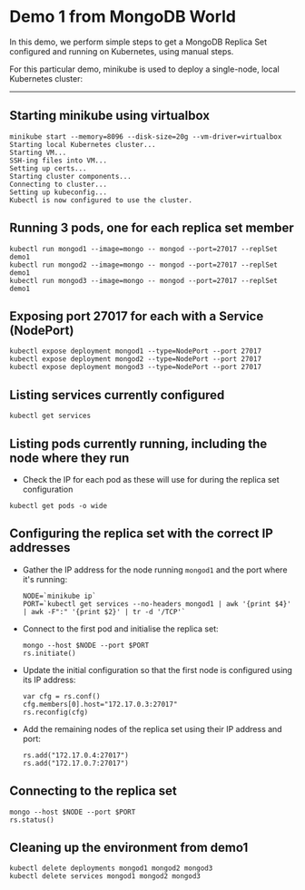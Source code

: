 # Demo 1 from MongoDB World 

In this demo, we perform simple steps to get a MongoDB Replica Set configured and running on Kubernetes, using manual steps.

For this particular demo, minikube is used to deploy a single-node, local Kubernetes cluster:

---------

## Starting minikube using virtualbox
```
minikube start --memory=8096 --disk-size=20g --vm-driver=virtualbox
Starting local Kubernetes cluster...
Starting VM...
SSH-ing files into VM...
Setting up certs...
Starting cluster components...
Connecting to cluster...
Setting up kubeconfig...
Kubectl is now configured to use the cluster.
```


## Running 3 pods, one for each replica set member

```
kubectl run mongod1 --image=mongo -- mongod --port=27017 --replSet demo1
kubectl run mongod2 --image=mongo -- mongod --port=27017 --replSet demo1
kubectl run mongod3 --image=mongo -- mongod --port=27017 --replSet demo1
```

## Exposing port 27017 for each with a Service (NodePort)

```
kubectl expose deployment mongod1 --type=NodePort --port 27017
kubectl expose deployment mongod2 --type=NodePort --port 27017
kubectl expose deployment mongod3 --type=NodePort --port 27017
```


## Listing services currently configured
```
kubectl get services
```


## Listing pods currently running, including the node where they run
- Check the IP for each pod as these will use for during the replica set configuration
```
kubectl get pods -o wide
```


## Configuring the replica set with the correct IP addresses 

- Gather the IP address for the node running `mongod1` and the port where it's running:
	
	```
	NODE=`minikube ip`
	PORT=`kubectl get services --no-headers mongod1 | awk '{print $4}' | awk -F":" '{print $2}' | tr -d '/TCP'`
	```

- Connect to the first pod and initialise the replica set:
	```
	mongo --host $NODE --port $PORT
	rs.initiate()
	```
- Update the initial configuration so that the first node is configured using its IP address:
	```
	var cfg = rs.conf()
	cfg.members[0].host="172.17.0.3:27017"
	rs.reconfig(cfg)
	```
- Add the remaining nodes of the replica set using their IP address and port:
	```
	rs.add("172.17.0.4:27017")
	rs.add("172.17.0.7:27017")
	```
	
## Connecting to the replica set

```
mongo --host $NODE --port $PORT
rs.status()
```

## Cleaning up the environment from demo1
```
kubectl delete deployments mongod1 mongod2 mongod3
kubectl delete services mongod1 mongod2 mongod3
```



